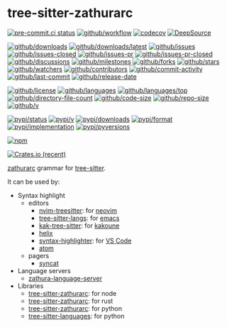 # tree-sitter-zathurarc

[![pre-commit.ci status](https://results.pre-commit.ci/badge/github/Freed-Wu/tree-sitter-zathurarc/main.svg)](https://results.pre-commit.ci/latest/github/Freed-Wu/tree-sitter-zathurarc/main)
[![github/workflow](https://github.com/Freed-Wu/tree-sitter-zathurarc/actions/workflows/main.yml/badge.svg)](https://github.com/Freed-Wu/tree-sitter-zathurarc/actions)
[![codecov](https://codecov.io/gh/Freed-Wu/tree-sitter-zathurarc/branch/main/graph/badge.svg)](https://codecov.io/gh/Freed-Wu/tree-sitter-zathurarc)
[![DeepSource](https://deepsource.io/gh/Freed-Wu/tree-sitter-zathurarc.svg/?show_trend=true)](https://deepsource.io/gh/Freed-Wu/tree-sitter-zathurarc)

[![github/downloads](https://shields.io/github/downloads/Freed-Wu/tree-sitter-zathurarc/total)](https://github.com/Freed-Wu/tree-sitter-zathurarc/releases)
[![github/downloads/latest](https://shields.io/github/downloads/Freed-Wu/tree-sitter-zathurarc/latest/total)](https://github.com/Freed-Wu/tree-sitter-zathurarc/releases/latest)
[![github/issues](https://shields.io/github/issues/Freed-Wu/tree-sitter-zathurarc)](https://github.com/Freed-Wu/tree-sitter-zathurarc/issues)
[![github/issues-closed](https://shields.io/github/issues-closed/Freed-Wu/tree-sitter-zathurarc)](https://github.com/Freed-Wu/tree-sitter-zathurarc/issues?q=is%3Aissue+is%3Aclosed)
[![github/issues-pr](https://shields.io/github/issues-pr/Freed-Wu/tree-sitter-zathurarc)](https://github.com/Freed-Wu/tree-sitter-zathurarc/pulls)
[![github/issues-pr-closed](https://shields.io/github/issues-pr-closed/Freed-Wu/tree-sitter-zathurarc)](https://github.com/Freed-Wu/tree-sitter-zathurarc/pulls?q=is%3Apr+is%3Aclosed)
[![github/discussions](https://shields.io/github/discussions/Freed-Wu/tree-sitter-zathurarc)](https://github.com/Freed-Wu/tree-sitter-zathurarc/discussions)
[![github/milestones](https://shields.io/github/milestones/all/Freed-Wu/tree-sitter-zathurarc)](https://github.com/Freed-Wu/tree-sitter-zathurarc/milestones)
[![github/forks](https://shields.io/github/forks/Freed-Wu/tree-sitter-zathurarc)](https://github.com/Freed-Wu/tree-sitter-zathurarc/network/members)
[![github/stars](https://shields.io/github/stars/Freed-Wu/tree-sitter-zathurarc)](https://github.com/Freed-Wu/tree-sitter-zathurarc/stargazers)
[![github/watchers](https://shields.io/github/watchers/Freed-Wu/tree-sitter-zathurarc)](https://github.com/Freed-Wu/tree-sitter-zathurarc/watchers)
[![github/contributors](https://shields.io/github/contributors/Freed-Wu/tree-sitter-zathurarc)](https://github.com/Freed-Wu/tree-sitter-zathurarc/graphs/contributors)
[![github/commit-activity](https://shields.io/github/commit-activity/w/Freed-Wu/tree-sitter-zathurarc)](https://github.com/Freed-Wu/tree-sitter-zathurarc/graphs/commit-activity)
[![github/last-commit](https://shields.io/github/last-commit/Freed-Wu/tree-sitter-zathurarc)](https://github.com/Freed-Wu/tree-sitter-zathurarc/commits)
[![github/release-date](https://shields.io/github/release-date/Freed-Wu/tree-sitter-zathurarc)](https://github.com/Freed-Wu/tree-sitter-zathurarc/releases/latest)

[![github/license](https://shields.io/github/license/Freed-Wu/tree-sitter-zathurarc)](https://github.com/Freed-Wu/tree-sitter-zathurarc/blob/main/LICENSE)
[![github/languages](https://shields.io/github/languages/count/Freed-Wu/tree-sitter-zathurarc)](https://github.com/Freed-Wu/tree-sitter-zathurarc)
[![github/languages/top](https://shields.io/github/languages/top/Freed-Wu/tree-sitter-zathurarc)](https://github.com/Freed-Wu/tree-sitter-zathurarc)
[![github/directory-file-count](https://shields.io/github/directory-file-count/Freed-Wu/tree-sitter-zathurarc)](https://github.com/Freed-Wu/tree-sitter-zathurarc)
[![github/code-size](https://shields.io/github/languages/code-size/Freed-Wu/tree-sitter-zathurarc)](https://github.com/Freed-Wu/tree-sitter-zathurarc)
[![github/repo-size](https://shields.io/github/repo-size/Freed-Wu/tree-sitter-zathurarc)](https://github.com/Freed-Wu/tree-sitter-zathurarc)
[![github/v](https://shields.io/github/v/release/Freed-Wu/tree-sitter-zathurarc)](https://github.com/Freed-Wu/tree-sitter-zathurarc)

[![pypi/status](https://shields.io/pypi/status/tree-sitter-zathurarc)](https://pypi.org/project/tree-sitter-zathurarc/#description)
[![pypi/v](https://shields.io/pypi/v/tree-sitter-zathurarc)](https://pypi.org/project/tree-sitter-zathurarc/#history)
[![pypi/downloads](https://shields.io/pypi/dd/tree-sitter-zathurarc)](https://pypi.org/project/tree-sitter-zathurarc/#files)
[![pypi/format](https://shields.io/pypi/format/tree-sitter-zathurarc)](https://pypi.org/project/tree-sitter-zathurarc/#files)
[![pypi/implementation](https://shields.io/pypi/implementation/tree-sitter-zathurarc)](https://pypi.org/project/tree-sitter-zathurarc/#files)
[![pypi/pyversions](https://shields.io/pypi/pyversions/tree-sitter-zathurarc)](https://pypi.org/project/tree-sitter-zathurarc/#files)

[![npm](https://img.shields.io/npm/dw/tree-sitter-zathurarc)](https://www.npmjs.com/package/tree-sitter-zathurarc)

[![Crates.io (recent)](https://img.shields.io/crates/dr/tree-sitter-zathurarc)](https://crates.io/crates/tree-sitter-zathurarc)

[zathurarc](https://github.com/pwmt/zathura) grammar for
[tree-sitter](https://github.com/tree-sitter/tree-sitter).

It can be used by:

- Syntax highlight
  - editors
    - [nvim-treesitter](https://github.com/nvim-treesitter/nvim-treesitter): for
      [neovim](https://github.com/neovim/neovim)
    - [tree-sitter-langs](https://github.com/emacs-tree-sitter/tree-sitter-langs):
      for [emacs](https://www.gnu.org/software/emacs/)
    - [kak-tree-sitter](https://github.com/phaazon/kak-tree-sitter): for
      [kakoune](https://kakoune.org/)
    - [helix](https://helix-editor.com/)
    - [syntax-highlighter](https://github.com/EvgeniyPeshkov/syntax-highlighter):
      for [VS Code](https://github.com/microsoft/vscode)
    - [atom](https://github.com/atom/atom)
  - pagers
    - [syncat](https://github.com/foxfriends/syncat)
- Language servers
  - [zathura-language-server](https://github.com/Freed-Wu/zathura-language-server)
- Libraries
  - [tree-sitter-zathurarc](https://www.npmjs.com/package/tree-sitter-zathurarc):
    for node
  - [tree-sitter-zathurarc](https://crates.io/crates/tree-sitter-zathurarc):
    for rust
  - [tree-sitter-zathurarc](https://pypi.org/project/tree-sitter-zathurarc):
    for python
  - [tree-sitter-languages](https://github.com/grantjenks/py-tree-sitter-languages):
    for python
